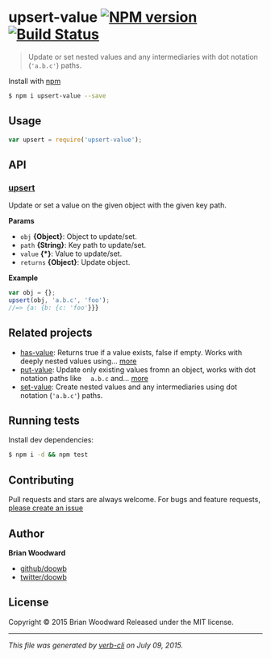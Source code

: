 # upsert-value [![NPM version](https://badge.fury.io/js/upsert-value.svg)](http://badge.fury.io/js/upsert-value)  [![Build Status](https://travis-ci.org/doowb/upsert-value.svg)](https://travis-ci.org/doowb/upsert-value)

> Update or set nested values and any intermediaries with dot notation (`'a.b.c'`) paths.

Install with [npm](https://www.npmjs.com/)

```sh
$ npm i upsert-value --save
```

## Usage

```js
var upsert = require('upsert-value');
```

## API

<!-- add a path or glob pattern for files with code comments to use for docs  -->

### [upsert](index.js#L32)

Update or set a value on the given object with the given key path.

**Params**

* `obj` **{Object}**: Object to update/set.
* `path` **{String}**: Key path to update/set.
* `value` **{*}**: Value to update/set.
* `returns` **{Object}**: Update object.

**Example**

```js
var obj = {};
upsert(obj, 'a.b.c', 'foo');
//=> {a: {b: {c: 'foo'}}}
```

## Related projects

<!-- add an array of related projects, then un-escape the helper -->

* [has-value](https://github.com/jonschlinkert/has-value): Returns true if a value exists, false if empty. Works with deeply nested values using… [more](https://github.com/jonschlinkert/has-value)
* [put-value](https://github.com/tunnckocore/put-value#readme): Update only existing values fromn an object, works with dot notation paths like `  a.b.c` and… [more](https://github.com/tunnckocore/put-value#readme)
* [set-value](https://github.com/jonschlinkert/set-value): Create nested values and any intermediaries using dot notation (`'a.b.c'`) paths.

## Running tests

Install dev dependencies:

```sh
$ npm i -d && npm test
```

## Contributing

Pull requests and stars are always welcome. For bugs and feature requests, [please create an issue](https://github.com/doowb/upsert-value/issues/new)

## Author

**Brian Woodward**

+ [github/doowb](https://github.com/doowb)
+ [twitter/doowb](http://twitter.com/doowb)

## License

Copyright © 2015 Brian Woodward
Released under the MIT license.

***

_This file was generated by [verb-cli](https://github.com/assemble/verb-cli) on July 09, 2015._